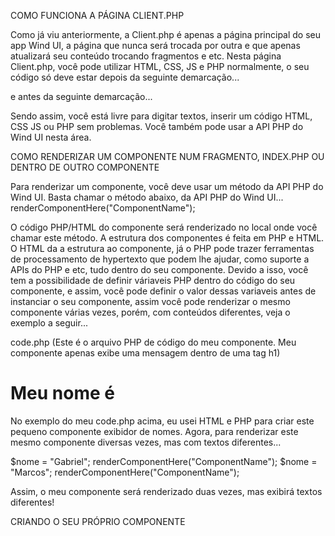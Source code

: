 COMO FUNCIONA A PÁGINA CLIENT.PHP

Como já viu anteriormente, a Client.php é apenas a página principal do seu app Wind UI, a página que nunca será trocada por outra e que apenas
atualizará seu conteúdo trocando fragmentos e etc. Nesta página Client.php, você pode utilizar HTML, CSS, JS e PHP normalmente, o seu código só deve
estar depois da seguinte demarcação...
<!-- Start of client.php modifiable area -->
e antes da seguinte demarcação...
<!-- End of client.php modifiable area -->
Sendo assim, você está livre para digitar textos, inserir um código HTML, CSS JS ou PHP sem problemas. Você também pode usar a API PHP do Wind UI
nesta área.







COMO RENDERIZAR UM COMPONENTE NUM FRAGMENTO, INDEX.PHP OU DENTRO DE OUTRO COMPONENTE

Para renderizar um componente, você deve usar um método da API PHP do Wind UI. Basta chamar o método abaixo, da API PHP do Wind UI...
renderComponentHere("ComponentName");

O código PHP/HTML do componente será renderizado no local onde você chamar este método. A estrutura dos componentes é feita em PHP e HTML. O HTML da a estrutura ao
componente, já o PHP pode trazer ferramentas de processamento de hypertexto que podem lhe ajudar, como suporte a APIs do PHP e etc, tudo dentro do seu componente.
Devido a isso, você tem a possibilidade de definir váriaveis PHP dentro do código do seu componente, e assim, você pode definir o valor dessas variaveis antes de
instanciar o seu componente, assim você pode renderizar o mesmo componente várias vezes, porém, com conteúdos diferentes, veja o exemplo a seguir...

code.php (Este é o arquivo PHP de código do meu componente. Meu componente apenas exibe uma mensagem dentro de uma tag h1)

<h1>Meu nome é <?php echo($nome); ?></h1>

No exemplo do meu code.php acima, eu usei HTML e PHP para criar este pequeno componente exibidor de nomes.
Agora, para renderizar este mesmo componente diversas vezes, mas com textos diferentes...

$nome = "Gabriel";
renderComponentHere("ComponentName");
$nome = "Marcos";
renderComponentHere("ComponentName");

Assim, o meu componente será renderizado duas vezes, mas exibirá textos diferentes!


CRIANDO O SEU PRÓPRIO COMPONENTE